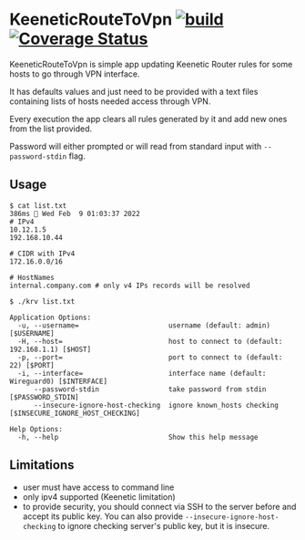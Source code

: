 # KeeneticRouteToVpn [![build](https://github.com/vblz/KeeneticRouteToVpn/actions/workflows/tests.yml/badge.svg)](https://github.com/vblz/KeeneticRouteToVpn/actions/workflows/tests.yml) [![Coverage Status](https://coveralls.io/repos/github/vblz/KeeneticRouteToVpn/badge.svg?branch=master)](https://coveralls.io/github/vblz/KeeneticRouteToVpn?branch=master)

KeeneticRouteToVpn is simple app updating Keenetic Router rules for some hosts to go through VPN interface.

It has defaults values and just need to be provided with a text files containing lists of hosts needed access through VPN.

Every execution the app clears all rules generated by it and add new ones from the list provided.

Password will either prompted or will read from standard input with `--password-stdin` flag.

## Usage

```shell
$ cat list.txt                                                                                                                                                                                                                                                                                                            386ms  Wed Feb  9 01:03:37 2022
# IPv4
10.12.1.5
192.168.10.44

# CIDR with IPv4
172.16.0.0/16

# HostNames
internal.company.com # only v4 IPs records will be resolved

$ ./krv list.txt
```

```
Application Options:
  -u, --username=                      username (default: admin) [$USERNAME]
  -H, --host=                          host to connect to (default: 192.168.1.1) [$HOST]
  -p, --port=                          port to connect to (default: 22) [$PORT]
  -i, --interface=                     interface name (default: Wireguard0) [$INTERFACE]
      --password-stdin                 take password from stdin [$PASSWORD_STDIN]
      --insecure-ignore-host-checking  ignore known_hosts checking [$INSECURE_IGNORE_HOST_CHECKING]

Help Options:
  -h, --help                           Show this help message

```


## Limitations
- user must have access to command line
- only ipv4 supported (Keenetic limitation)
- to provide security, you should connect via SSH to the server before and accept its public key. You can also provide `--insecure-ignore-host-checking` to ignore checking server's public key, but it is insecure. 
